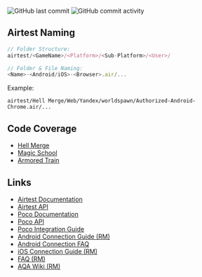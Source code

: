 ![GitHub last commit](https://img.shields.io/github/last-commit/worldspawn-web/webgl_qa_playground) ![GitHub commit activity](https://img.shields.io/github/commit-activity/m/worldspawn-web/webgl_qa_playground)

## Airtest Naming

```ts
// Folder Structure:
airtest/<GameName>/<Platform>/<Sub-Platform>/<User>/

// Folder & File Naming:
<Name>-<Android/iOS>-<Browser>.air/...
```

Example:

```
airtest/Hell Merge/Web/Yandex/worldspawn/Authorized-Android-Chrome.air/...
```

## Code Coverage

- [Hell Merge](https://rmgames.atlassian.net/wiki/spaces/QW/database/4455104564)
- [Magic School](https://rmgames.atlassian.net/wiki/spaces/QW/database/4470702117?atl_f=PAGETREE)
- [Armored Train](https://rmgames.atlassian.net/wiki/spaces/QW/database/4472733754?atl_f=PAGETREE)

## Links

- [Airtest Documentation](https://airtest.doc.io.netease.com/en/tutorial/1_quick_start_guide/)
- [Airtest API](https://airtest.readthedocs.io/en/latest/index.html)
- [Poco Documentation](https://airtest.doc.io.netease.com/en/tutorial/1_quick_start_guide/)
- [Poco API](https://poco-chinese.readthedocs.io/en/latest/)
- [Poco Integration Guide](https://airtest.doc.io.netease.com/en/IDEdocs/poco_framework/6_poco_sdk/)
- [Android Connection Guide (RM)](https://rmgames.atlassian.net/wiki/spaces/QW/pages/4471881733#Android)
- [Android Connection FAQ](https://airtest.doc.io.netease.com/en/IDEdocs/3.2device_connection/3_android_faq/)
- [iOS Connection Guide (RM)](https://rmgames.atlassian.net/wiki/spaces/QW/pages/4471881733#iOS)
- [FAQ (RM)](https://rmgames.atlassian.net/wiki/spaces/QW/pages/4470931500/Airtest)
- [AQA Wiki (RM)](https://rmgames.atlassian.net/wiki/spaces/QW/pages/4455071803/Airtest)
